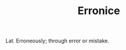 ---
title: Erronice
letter: E
permalink: "/definitions/bld-erronice.html"
body: Lat. Erroneously; through error or mistake.
published_at: '2018-07-07'
source: Black's Law Dictionary 2nd Ed (1910)
layout: post
---